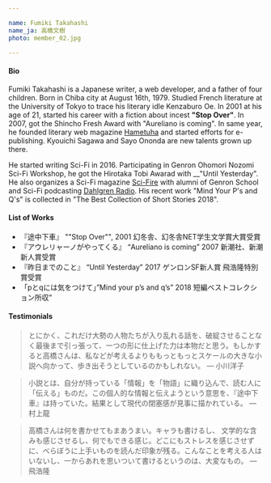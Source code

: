 ```yaml
---

name: Fumiki Takahashi  
name_ja: 高橋文樹
photo: member_02.jpg

---
```


#### Bio

<!--
高橋文樹は日本の作家。web開発者にして4児の父。1979年8月16日に千葉市に生まれる。大江健三郎の後を追って東京大学に入学し、フランス文学を専攻。2001年、『途中下車』で小説家デビュー。2007年、『アウレリャーノがやってくる』で新潮新人賞を受賞する。また、同年よりオンライン文芸誌破滅派を主催し、電子書籍を中心としたインディーズ出版に注力。佐川恭一、斧田小夜などの新しい才能の発掘を行なっている。2016年よりSFへ進出。ゲンロン大森望SF創作講座に参加し、飛浩隆特別賞を受賞。同講座の受講生を中心としたグループSci-Fireの運営やSFポッドキャスト番組ダールグレンラジオのパーソナリティも務めた。再び商業出版での活動も再開し、「pとqには気をつけて」が2018年短編ベストコレクションに掲載されるなどの実績を残している。
-->

Fumiki Takahashi is a Japanese writer, a web developer, and a father of four children. Born in Chiba city at August 16th, 1979. Studied French literature at the University of Tokyo to trace his literary idle Kenzaburo Oe. In 2001 at his age of 21, started his career with a fiction about incest __"Stop Over"__. In 2007, got the Shincho Fresh Award with "Aureliano is coming". In same year, he founded literary web magazine [Hametuha](https://hametuha.com) and started efforts for e-publishing. Kyouichi Sagawa and Sayo Ononda are new talents grown up there.

He started writing Sci-Fi in 2016. Participating in Genron Ohomori Nozomi Sci-Fi Workshop, he got the Hirotaka Tobi Awarad with __"Until Yesterday". He also organizes a Sci-Fi magazine [Sci-Fire](https://scifire.org) with alumni of Genron School and Sci-Fi podcasting [Dahlgren Radio](https://itunes.apple.com/jp/podcast/%E3%83%80%E3%83%BC%E3%83%AB%E3%82%B0%E3%83%AC%E3%83%B3%E3%83%A9%E3%82%B8%E3%82%AA/id1251322835?mt=2). His recent work "Mind Your P's and Q's" is collected in "The Best Collection of Short Stories 2018". 

#### List of Works

- 『途中下車』 ""Stop Over"", 2001 幻冬舎、幻冬舎NET学生文学賞大賞受賞
- 『アウレリャーノがやってくる』 “Aureliano is coming” 2007 新潮社、新潮新人賞受賞
- 『昨日までのこと』 “Until Yesterday” 2017 ゲンロンSF新人賞 飛浩隆特別賞受賞
- 「pとqには気をつけて」”Mind your p’s and q’s” 2018 短編ベストコレクション所収"

#### Testimonials

> とにかく、これだけ大勢の人物たちが入り乱れる話を、破綻させることなく最後まで引っ張って、一つの形に仕上げた力は本物だと思う。もしかすると高橋さんは、私などが考えるよりももっともっとスケールの大きな小説へ向かって、歩き出そうとしているのかもしれない。
> — 小川洋子

>  小説とは、自分が持っている「情報」を「物語」に織り込んで、読む人に「伝える」ものだ。この個人的な情報と伝えようという意思を、『途中下車』は持っていた。結果として現代の閉塞感が見事に描かれている。
> — 村上龍

> 高橋さんは何を書かせてもまあうまい。キャラも書けるし、 文学的な含みも感じさせるし、何でもできる感じ。どこにもストレスを感じさせずに、べらぼうに上手いものを読んだ印象が残る。こんなことを考える人はいないし、一からあれを思いついて書けるというのは、大変なもの。
> — 飛浩隆